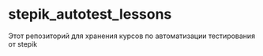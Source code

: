 # stepik_autotest_lessons
Этот репозиторий для хранения курсов по автоматизации тестирования от stepik
